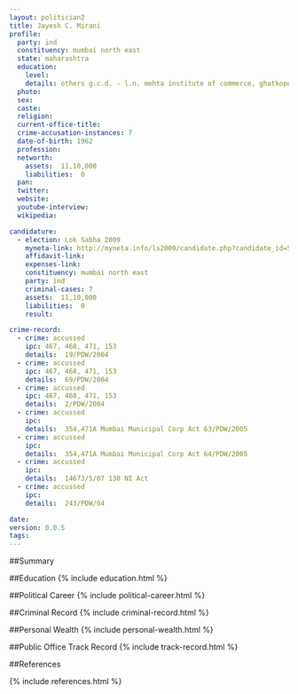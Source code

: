 ```yaml
---
layout: politician2
title: Jayesh C. Mirani
profile: 
  party: ind
  constituency: mumbai north east
  state: maharashtra
  education: 
    level: 
    details: others g.c.d. - l.n. mehta institute of commerce, ghatkoper
  photo: 
  sex: 
  caste: 
  religion: 
  current-office-title: 
  crime-accusation-instances: 7
  date-of-birth: 1962
  profession: 
  networth: 
    assets:  11,10,000
    liabilities:  0
  pan: 
  twitter: 
  website: 
  youtube-interview: 
  wikipedia: 

candidature: 
  - election: Lok Sabha 2009
    myneta-link: http://myneta.info/ls2009/candidate.php?candidate_id=5424
    affidavit-link: 
    expenses-link: 
    constituency: mumbai north east 
    party: ind
    criminal-cases: 7
    assets:  11,10,000
    liabilities:  0
    result:  

crime-record: 
  - crime: accussed
    ipc: 467, 468, 471, 153
    details:  19/PDW/2004  
  - crime: accussed
    ipc: 467, 468, 471, 153
    details:  69/PDW/2004  
  - crime: accussed
    ipc: 467, 468, 471, 153
    details:  2/PDW/2004  
  - crime: accussed
    ipc: 
    details:  354,471A Mumbai Municipal Corp Act 63/PDW/2005  
  - crime: accussed
    ipc: 
    details:  354,471A Mumbai Municipal Corp Act 64/PDW/2005   
  - crime: accussed
    ipc: 
    details:  14673/S/07 138 NI Act   
  - crime: accussed
    ipc: 
    details:  243/PDW/04   

date: 
version: 0.0.5
tags: 
---
```

##Summary


##Education
{% include education.html %}


##Political Career
{% include political-career.html %}


##Criminal Record
{% include criminal-record.html %}


##Personal Wealth
{% include personal-wealth.html %}


##Public Office Track Record
{% include track-record.html %}


##References


{% include references.html %}